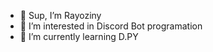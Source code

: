- 👋 Sup, I’m Rayoziny
- 👀 I’m interested in Discord Bot programation
- 🌱 I’m currently learning D.PY


